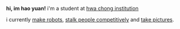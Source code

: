 **hi, im hao yuan!**
i'm a student at [hwa chong institution](https://hci.edu.sg)

i currently [make robots](https://instagram.com/hcrobo), [stalk people competitively](https://ctftime.org/team/387811) and [take pictures](https://www.instagram.com/fooljifilms).
